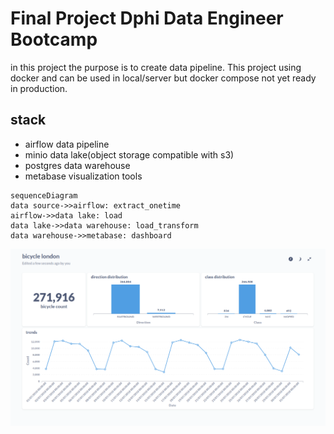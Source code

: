 # Final Project Dphi Data Engineer Bootcamp
in this project the purpose is to create data pipeline. This project using docker and can be used in local/server but docker compose not yet ready in production.

## stack
- airflow       data pipeline 
- minio         data lake(object storage compatible with s3)
- postgres      data warehouse
- metabase      visualization tools

```mermaid
sequenceDiagram
data source->>airflow: extract_onetime
airflow->>data lake: load
data lake->>data warehouse: load_transform
data warehouse->>metabase: dashboard
```
![dashboard](/screenshot/dashboard.png)